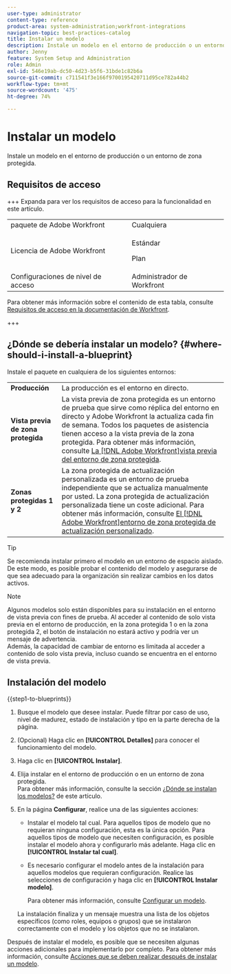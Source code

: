 ```yaml
---
user-type: administrator
content-type: reference
product-area: system-administration;workfront-integrations
navigation-topic: best-practices-catalog
title: Instalar un modelo
description: Instale un modelo en el entorno de producción o un entorno de zona protegida.
author: Jenny
feature: System Setup and Administration
role: Admin
exl-id: 546e19ab-dc50-4d23-b5f6-31bde1c82b6a
source-git-commit: c711541f3e166f9700195420711d95ce782a44b2
workflow-type: tm+mt
source-wordcount: '475'
ht-degree: 74%

---
```


# Instalar un modelo

<!-- Audited: 5/2025 -->

Instale un modelo en el entorno de producción o un entorno de zona protegida.

## Requisitos de acceso

+++ Expanda para ver los requisitos de acceso para la funcionalidad en este artículo.

<table style="table-layout:auto"> 
 <col> 
 <col> 
 <tbody> 
  <tr> 
   <td role="rowheader">paquete de Adobe Workfront</td> 
   <td>Cualquiera</td> 
  </tr> 
  <tr> 
   <td role="rowheader">Licencia de Adobe Workfront</td> 
   <td>
   <p>Estándar</p>
   <p>Plan</p></td> 
  </tr> 
  <tr> 
   <td role="rowheader">Configuraciones de nivel de acceso</td> 
   <td>Administrador de Workfront</td> 
  </tr> 
 </tbody> 
</table>

Para obtener más información sobre el contenido de esta tabla, consulte [Requisitos de acceso en la documentación de Workfront](/help/quicksilver/administration-and-setup/add-users/access-levels-and-object-permissions/access-level-requirements-in-documentation.md).

+++

## ¿Dónde se debería instalar un modelo? {#where-should-i-install-a-blueprint}

Instale el paquete en cualquiera de los siguientes entornos:

<table style="table-layout:auto">
        <tr>
        <td><strong>Producción</strong></td>
        <td>La producción es el entorno en directo.</td>
    </tr>
    <tr>
        <td><strong>Vista previa de zona protegida</strong></td>
        <td>La vista previa de zona protegida es un entorno de prueba que sirve como réplica del entorno en directo y Adobe Workfront la actualiza cada fin de semana. Todos los paquetes de asistencia tienen acceso a la vista previa de la zona protegida. Para obtener más información, consulte <a href="../../administration-and-setup/set-up-workfront/workfront-testing-environments/wf-preview-sandbox-environment.md">La [!DNL Adobe Workfront]vista previa del entorno de zona protegida</a>.</td>
    </tr>
    <tr>
        <td><strong>Zonas protegidas 1 y 2</strong></td>
        <td>La zona protegida de actualización personalizada es un entorno de prueba independiente que se actualiza manualmente por usted. La zona protegida de actualización personalizada tiene un coste adicional. Para obtener más información, consulte <a href="../../administration-and-setup/set-up-workfront/workfront-testing-environments/wf-custom-refresh-sandbox-environment.md">El [!DNL Adobe Workfront]entorno de zona protegida de actualización personalizado</a>.</td>
    </tr>
</table>

>[!TIP]
>
>Se recomienda instalar primero el modelo en un entorno de espacio aislado. De este modo, es posible probar el contenido del modelo y asegurarse de que sea adecuado para la organización sin realizar cambios en los datos activos.

>[!NOTE]
>
>Algunos modelos solo están disponibles para su instalación en el entorno de vista previa con fines de prueba. Al acceder al contenido de solo vista previa en el entorno de producción, en la zona protegida 1 o en la zona protegida 2, el botón de instalación no estará activo y podría ver un mensaje de advertencia.\
>Además, la capacidad de cambiar de entorno es limitada al acceder a contenido de solo vista previa, incluso cuando se encuentra en el entorno de vista previa.

## Instalación del modelo

{{step1-to-blueprints}}

1. Busque el modelo que desee instalar. Puede filtrar por caso de uso, nivel de madurez, estado de instalación y tipo en la parte derecha de la página.
1. (Opcional) Haga clic en **[!UICONTROL Detalles]** para conocer el funcionamiento del modelo.
1. Haga clic en **[!UICONTROL Instalar]**.
1. Elija instalar en el entorno de producción o en un entorno de zona protegida.\
   Para obtener más información, consulte la sección [¿Dónde se instalan los modelos?](#where-should-i-install-a-blueprint) de este artículo.
1. En la página **Configurar**, realice una de las siguientes acciones:

   * Instalar el modelo tal cual. Para aquellos tipos de modelo que no requieran ninguna configuración, esta es la única opción. Para aquellos tipos de modelo que necesiten configuración, es posible instalar el modelo ahora y configurarlo más adelante. Haga clic en **[!UICONTROL Instalar tal cual]**.
   * Es necesario configurar el modelo antes de la instalación para aquellos modelos que requieran configuración. Realice las selecciones de configuración y haga clic en **[!UICONTROL Instalar modelo]**.

     Para obtener más información, consulte [Configurar un modelo](../../administration-and-setup/blueprints/configure-template-package.md).

   La instalación finaliza y un mensaje muestra una lista de los objetos específicos (como roles, equipos o grupos) que se instalaron correctamente con el modelo y los objetos que no se instalaron.

Después de instalar el modelo, es posible que se necesiten algunas acciones adicionales para implementarlo por completo. Para obtener más información, consulte [Acciones que se deben realizar después de instalar un modelo](../../administration-and-setup/blueprints/best-next-actions-after-install.md).
